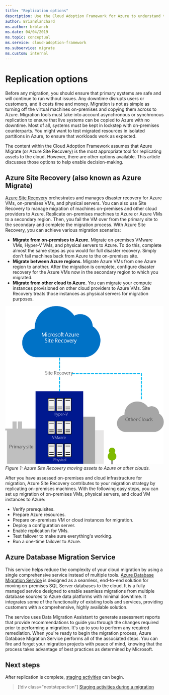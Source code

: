 ```yaml
---
title: "Replication options"
description: Use the Cloud Adoption Framework for Azure to understand the replication process and why you need replication for cloud migration.
author: BrianBlanchard
ms.author: brblanch
ms.date: 04/04/2019
ms.topic: conceptual
ms.service: cloud-adoption-framework
ms.subservice: migrate
ms.custom: internal
---
```


# Replication options

Before any migration, you should ensure that primary systems are safe and will continue to run without issues. Any downtime disrupts users or customers, and it costs time and money. Migration is not as simple as turning off the virtual machines on-premises and copying them across to Azure. Migration tools must take into account asynchronous or synchronous replication to ensure that live systems can be copied to Azure with no downtime. Most of all, systems must be kept in lockstep with on-premises counterparts. You might want to test migrated resources in isolated partitions in Azure, to ensure that workloads work as expected.

The content within the Cloud Adoption Framework assumes that Azure Migrate (or Azure Site Recovery) is the most appropriate tool for replicating assets to the cloud. However, there are other options available. This article discusses those options to help enable decision-making.

## Azure Site Recovery (also known as Azure Migrate)

[Azure Site Recovery](/azure/site-recovery/site-recovery-overview) orchestrates and manages disaster recovery for Azure VMs, on-premises VMs, and physical servers. You can also use Site Recovery to manage migration of machines on-premises and other cloud providers to Azure. Replicate on-premises machines to Azure or Azure VMs to a secondary region. Then, you fail the VM over from the primary site to the secondary and complete the migration process. With Azure Site Recovery, you can achieve various migration scenarios:

- **Migrate from on-premises to Azure.** Migrate on-premises VMware VMs, Hyper-V VMs, and physical servers to Azure. To do this, complete almost the same steps as you would for full disaster recovery. Simply don't fail machines back from Azure to the on-premises site.
- **Migrate between Azure regions.** Migrate Azure VMs from one Azure region to another. After the migration is complete, configure disaster recovery for the Azure VMs now in the secondary region to which you migrated.
- **Migrate from other cloud to Azure.** You can migrate your compute instances provisioned on other cloud providers to Azure VMs. Site Recovery treats those instances as physical servers for migration purposes.

![Azure Site Recovery](../../../_images/migrate/asr-replication-image.png)
_Figure 1: Azure Site Recovery moving assets to Azure or other clouds._

After you have assessed on-premises and cloud infrastructure for migration, Azure Site Recovery contributes to your migration strategy by replicating on-premises machines. With the following easy steps, you can set up migration of on-premises VMs, physical servers, and cloud VM instances to Azure:

- Verify prerequisites.
- Prepare Azure resources.
- Prepare on-premises VM or cloud instances for migration.
- Deploy a configuration server.
- Enable replication for VMs.
- Test failover to make sure everything's working.
- Run a one-time failover to Azure.

## Azure Database Migration Service

This service helps reduce the complexity of your cloud migration by using a single comprehensive service instead of multiple tools. [Azure Database Migration Service](/azure/dms/dms-overview) is designed as a seamless, end-to-end solution for moving on-premises SQL Server databases to the cloud. It is a fully managed service designed to enable seamless migrations from multiple database sources to Azure data platforms with minimal downtime. It integrates some of the functionality of existing tools and services, providing customers with a comprehensive, highly available solution.

The service uses Data Migration Assistant to generate assessment reports that provide recommendations to guide you through the changes required prior to performing a migration. It's up to you to perform any required remediation. When you're ready to begin the migration process, Azure Database Migration Service performs all of the associated steps. You can fire and forget your migration projects with peace of mind, knowing that the process takes advantage of best practices as determined by Microsoft.

## Next steps

After replication is complete, [staging activities](./stage.md) can begin.

> [!div class="nextstepaction"]
> [Staging activities during a migration](./stage.md)
